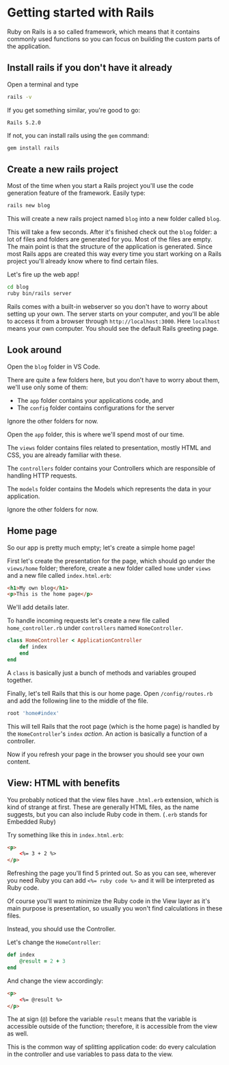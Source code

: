 # Getting started with Rails

Ruby on Rails is a so called framework, which means that it contains commonly used functions so you can focus on building the custom parts of the application.

## Install rails if you don't have it already

Open a terminal and type

```bash
rails -v
```

If you get something similar, you're good to go:

```
Rails 5.2.0
```

If not, you can install rails using the `gem` command:

```bash
gem install rails
```

## Create a new rails project

Most of the time when you start a Rails project you'll use the code generation feature of the framework. Easily type:

```bash
rails new blog
```

This will create a new rails project named `blog` into a new folder called `blog`.

This will take a few seconds. After it's finished check out the `blog` folder: a lot of files and folders are generated for you. Most of the files are empty. The main point is that the structure of the application is generated. Since most Rails apps are created this way every time you start working on a Rails project you'll already know where to find certain files.

Let's fire up the web app!

```bash
cd blog
ruby bin/rails server
```

Rails comes with a built-in webserver so you don't have to worry about setting up your own. The server starts on your computer, and you'll be able to access it from a browser through `http://localhost:3000`. Here `localhost` means your own computer. You should see the default Rails greeting page.

## Look around

Open the `blog` folder in VS Code.

There are quite a few folders here, but you don't have to worry about them, we'll use only some of them:

- The `app` folder contains your applications code, and
- The `config` folder contains configurations for the server

Ignore the other folders for now.

Open the `app` folder, this is where we'll spend most of our time.

The `views` folder contains files related to presentation, mostly HTML and CSS, you are already familiar with these.

The `controllers` folder contains your Controllers which are responsible of handling HTTP requests.

The `models` folder contains the Models which represents the data in your application.

Ignore the other folders for now.

## Home page

So our app is pretty much empty; let's create a simple home page!

First let's create the presentation for the page, which should go under the `views/home` folder; therefore, create a new folder called `home` under `views` and a new file called `index.html.erb`:

```html
<h1>My own blog</h1>
<p>This is the home page</p>
```

We'll add details later.

To handle incoming requests let's create a new file called `home_controller.rb` under `controllers` named `HomeController`.

```ruby
class HomeController < ApplicationController
    def index
    end
end
```

A `class` is basically just a bunch of methods and variables grouped together.

Finally, let's tell Rails that this is our home page. Open `/config/routes.rb` and add the following line to the middle of the file.

```ruby
root 'home#index'
```

This will tell Rails that the root page (which is the home page) is handled by the `HomeController`'s `index` *action*. An action is basically a function of a controller.

Now if you refresh your page in the browser you should see your own content.

## View: HTML with benefits

You probably noticed that the view files have `.html.erb` extension, which is kind of strange at first. These are generally HTML files, as the name suggests, but you can also include Ruby code in them. (`.erb` stands for Embedded Ruby)

Try something like this in `index.html.erb`:

```html
<p>
    <%= 3 + 2 %>
</p>
```

Refreshing the page you'll find 5 printed out. So as you can see, wherever you need Ruby you can add `<%= ruby code %>` and it will be interpreted as Ruby code.

Of course you'll want to minimize the Ruby code in the View layer as it's main purpose is presentation, so usually you won't find calculations in these files.

Instead, you should use the Controller.

Let's change the `HomeController`:

```ruby
def index
    @result = 2 + 3
end
```

And change the view accordingly:

```html
<p>
    <%= @result %>
</p>
```

The at sign (`@`) before the variable `result` means that the variable is accessible outside of the function; therefore, it is accessible from the view as well.

This is the common way of splitting application code: do every calculation in the controller and use variables to pass data to the view.
